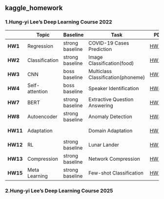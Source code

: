 
## kaggle_homework
### 1.Hung-yi Lee’s Deep Learning Course 2022
| | Topic | Baseline | Task | PDFurl | Kaggle |
|------|--------|------|--------|------|------|
| **HW1** | Regression | strong baseline | COVID-19 Cases Prediction |[HW1.pdf](https://speech.ee.ntu.edu.tw/~hylee/ml/ml2022-course-data/HW01.pdf) | [ML2022Spring-hw1](https://www.kaggle.com/competitions/ml2022spring-hw1/overvieww) |
| **HW2** | Classification | strong baseline | Image Classification(food) |[HW2.pdf](https://speech.ee.ntu.edu.tw/~hylee/ml/ml2022-course-data/hw2_slides%202022.pdf) | [ML2022Spring-hw2](https://www.kaggle.com/competitions/ml2022spring-hw2/overvieww) |
| **HW3** | CNN | boss baseline | Multiclass Classification(phoneme) |[HW3.pdf](https://speech.ee.ntu.edu.tw/~hylee/ml/ml2022-course-data/Machine%20Learning%20HW3%20-%20Image%20Classification.pdf) | [ML2022Spring-hw3](https://www.kaggle.com/competitions/ml2022spring-hw3/overvieww) |
| **HW4** | Self-attention | boss baseline | Speaker Identification |[HW4.pdf](https://speech.ee.ntu.edu.tw/~hylee/ml/ml2022-course-data/Machine%20Learning%20HW4.pdf) | [ML2022Spring-hw4](https://www.kaggle.com/competitions/ml2022spring-hw4/overvieww) |
| **HW7** | BERT | strong baseline | Extractive Question Answering |[HW7.pdf](https://speech.ee.ntu.edu.tw/~hylee/ml/ml2022-course-data/hw7_slides.pdf) | [ML2022Spring-hw7](https://www.kaggle.com/competitions/ml2022spring-hw7/overvieww) |
| **HW8** | Autoencoder | strong baseline | Anomaly Detection |[HW8.pdf](https://speech.ee.ntu.edu.tw/~hylee/ml/ml2022-course-data/Machine%20Learning%20Homework%208%20Anomaly%20Detection.pdf) | [ML2022Spring-hw8](https://www.kaggle.com/competitions/ml2022spring-hw8/overvieww) |
| **HW11** | Adaptation |  | Domain Adaptation |[HW11.pdf](https://speech.ee.ntu.edu.tw/~hylee/ml/ml2022-course-data/hw11_slides%20(ML2022).pdf) | [ML2022Spring-hw11](https://www.kaggle.com/competitions/ml2022spring-hw11/overvieww) |
| **HW12** | RL | strong baseline | Lunar Lander |[HW12.pdf](https://speech.ee.ntu.edu.tw/~hylee/ml/ml2022-course-data/hw12_RL_slides_english_version.pdf) | [ML2022Spring-hw12](https://www.kaggle.com/competitions/ml2022spring-hw12/overvieww) |
| **HW13** | Compression | strong baseline | Network Compression |[HW13.pdf](https://speech.ee.ntu.edu.tw/~hylee/ml/ml2022-course-data/Machine%20Learning%20HW13.pdf) | [ML2022Spring-hw13](https://www.kaggle.com/competitions/ml2022spring-hw13/overvieww) |
| **HW15** | Meta Learning | strong baseline | Few-shot Classification |[HW15.pdf](https://speech.ee.ntu.edu.tw/~hylee/ml/ml2022-course-data/ML2022%20HW15%20Meta%20Learning.pdf) | [ML2022Spring-hw15](https://www.kaggle.com/competitions/ml2022spring-hw15/overvieww) |

### 2.Hung-yi Lee’s Deep Learning Course 2025